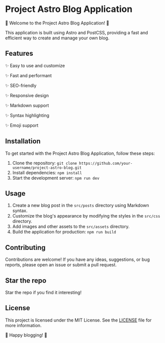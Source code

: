 # Project Astro Blog Application

🚀 Welcome to the Project Astro Blog Application! 🌟

This application is built using Astro and PostCSS, providing a fast and efficient way to create and manage your own blog.

## Features

✨ Easy to use and customize

✨ Fast and performant

✨ SEO-friendly

✨ Responsive design

✨ Markdown support

✨ Syntax highlighting

✨ Emoji support

## Installation

To get started with the Project Astro Blog Application, follow these steps:

1. Clone the repository: `git clone https://github.com/your-username/project-astro-blog.git`
2. Install dependencies: `npm install`
3. Start the development server: `npm run dev`

## Usage

1. Create a new blog post in the `src/posts` directory using Markdown syntax.
2. Customize the blog's appearance by modifying the styles in the `src/css` directory.
3. Add images and other assets to the `src/assets` directory.
4. Build the application for production: `npm run build`

## Contributing

Contributions are welcome! If you have any ideas, suggestions, or bug reports, please open an issue or submit a pull request.

## Star the repo

Star the repo if you find it interesting!

## License

This project is licensed under the MIT License. See the [LICENSE](LICENSE) file for more information.

🌟 Happy blogging! 🌟
